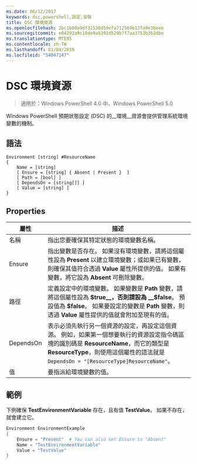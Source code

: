 ```yaml
---
ms.date: 06/12/2017
keywords: dsc,powershell,設定,安裝
title: DSC 環境資源
ms.openlocfilehash: 2bc1600a9df32538d59efa712569b12fa9e3beee
ms.sourcegitcommit: e04292a9c10de9a8391d529b7f7aa3753b362dbe
ms.translationtype: MTE95
ms.contentlocale: zh-TW
ms.lasthandoff: 01/04/2019
ms.locfileid: "54047147"
---
```

# <a name="dsc-environment-resource"></a>DSC 環境資源

> 適用於：Windows PowerShell 4.0 中，Windows PowerShell 5.0

Windows PowerShell 預期狀態設定 (DSC) 的__環境__資源會提供管理系統環境變數的機制。

## <a name="syntax"></a>語法
``` mof
Environment [string] #ResourceName
{
    Name = [string]
    [ Ensure = [string] { Absent | Present }  ]
    [ Path = [bool] ]
    [ DependsOn = [string[]] ]
    [ Value = [string] ]
}
```

## <a name="properties"></a>Properties

|  屬性  |  描述   |
|---|---|
| 名稱| 指出您要確保其特定狀態的環境變數名稱。|
| Ensure| 指出變數是否存在。 如果沒有環境變數，請將這個屬性設為 __Present__ 以建立環境變數；或如果已有變數，則確保其值符合透過 __Value__ 屬性所提供的值。 如果有變數，將它設為 __Absent__ 可刪除變數。|
| 路徑| 定義設定中的環境變數。 如果變數是 __Path__ 變數，請將這個屬性設為 __$true__，否則請設為 __$false__。 預設值為 __$false__。 如果要設定的變數是 __Path__ 變數，則透過 __Value__ 屬性提供的值就會附加至現有的值。|
| DependsOn | 表示必須先執行另一個資源的設定，再設定這個資源。 例如，如果第一個想要執行的資源設定指令碼區塊的識別碼是 __ResourceName__，而它的類型是 __ResourceType__，則使用這個屬性的語法就是 `DependsOn = "[ResourceType]ResourceName"`。|
| 值| 要指派給環境變數的值。|

## <a name="example"></a>範例

下例確保 __TestEnvironmentVariable__ 存在，且有值 __TestValue__。 如果不存在，就會建立它。

```powershell
Environment EnvironmentExample
{
    Ensure = "Present"  # You can also set Ensure to "Absent"
    Name = "TestEnvironmentVariable"
    Value = "TestValue"
}
```